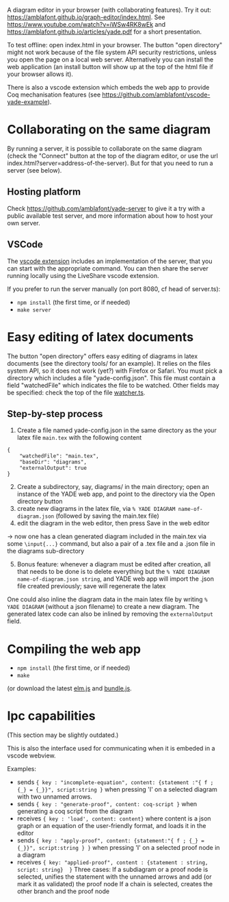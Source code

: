 A diagram editor in your browser (with collaborating features). Try it out: https://amblafont.github.io/graph-editor/index.html.
See https://www.youtube.com/watch?v=iWSw4RK8wEk and https://amblafont.github.io/articles/yade.pdf for a short presentation. 

To test offline: open index.html in your browser. The button "open directory" might not work because of the file system API security restrictions, unless you open the page on a local web server. Alternatively you can install the web application (an install button will show up at the top of the html file if your browser allows it).

There is also a vscode extension which embeds the web app to provide Coq mechanisation features (see https://github.com/amblafont/vscode-yade-example).

# Collaborating on the same diagram

By running a server, it is possible to collaborate on the same diagram (check the "Connect" button at the top of the diagram editor, or use the url index.html?server=address-of-the-server). But for that you need to run a server (see below).

## Hosting platform

Check https://github.com/amblafont/yade-server to give it a try with a public available test server, and more information about how to host your own server.

## VSCode

The [vscode extension](https://marketplace.visualstudio.com/items?itemName=amblafont.coreact-yade) includes an implementation of the server, that you can start with the appropriate command.
You can then share the server running locally using the LiveShare vscode extension.

If you prefer to run the server manually (on port 8080, cf head of server.ts):
- `npm install` (the first time, or if needed)
- `make server`



# Easy editing of latex documents

The button "open directory" offers easy editing of diagrams in latex documents (see the directory tools/ for an example). It relies on the files system API, so it does not work (yet?) with Firefox or Safari.
You must pick a directory which includes a file "yade-config.json". This file must contain a field "watchedFile" which indicates the file to be watched. Other fields may be specified: check the top of the file [watcher.ts](ts/watcher.ts).

## Step-by-step process
1. Create a file named yade-config.json in the same directory as the your latex file `main.tex` with the following content
```
{
    "watchedFile": "main.tex",
    "baseDir": "diagrams",
    "externalOutput": true
}
```

2) Create a subdirectory, say, diagrams/ in the main directory; open an instance of the YADE web app, and point to the directory via the Open directory button
3) create new diagrams in the latex file, via `% YADE DIAGRAM name-of-diagram.json` (followed by saving the main.tex file)
4) edit the diagram in the web editor, then press Save in the web editor 

→ now one has a clean generated diagram included in the main.tex via some `\input{...}` command, but also a pair of a .tex file and a .json file in the diagrams sub-directory

5) Bonus feature: whenever a diagram must be edited after creation, all that needs to be done is to delete everything but the `% YADE DIAGRAM name-of-diagram.json string`, and YADE web app will import the .json file created previously; save will regenerate the latex

One could also inline the diagram data in the main latex file by writing  `% YADE DIAGRAM` (without a json filename) to create a new diagram. The generated latex code can also be inlined by removing the `externalOutput` field.

# Compiling the web app

- `npm install` (the first time, or if needed)
- `make`

(or download the latest [elm.js](https://amblafont.github.io/graph-editor/js/elm.js) and [bundle.js](https://amblafont.github.io/graph-editor/js/bundle.js).




# Ipc capabilities

(This section may be slightly outdated.)

This is also the interface used for communicating when it is embeded in a vscode webview.

Examples:
- sends `{ key : "incomplete-equation", content: {statement :"{ f ; {_} = {_}}", script:string }`
 when pressing 'I' on a selected diagram with two unnamed arrows.
- sends `{ key : "generate-proof", content: coq-script }`
 when generating a coq script from the diagram
- receives `{ key : 'load', content: content}` where content is
  a json graph or an equation of the user-friendly format, and loads it 
  in the editor
- sends `{ key : "apply-proof", content: {statement:"{ f ; {_} = {_}}", script:string } }`
when pressing 'I' on a selected proof node in a diagram
- receives `{ key: "applied-proof", content : {statement : string, script: string}  }`
   Three cases:
   If a subdiagram or a proof node is selected, unifies the statement with the unnamed arrows and add (or mark it as validated) the proof node
   If a chain is selected, creates the other branch and the proof node





